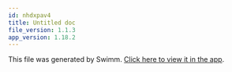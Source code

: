 ```yaml
---
id: nhdxpav4
title: Untitled doc
file_version: 1.1.3
app_version: 1.18.2
---
```


This file was generated by Swimm. [Click here to view it in the app](/repos/Z2l0aHViJTNBJTNBZGFya3dvb2QlM0ElM0FwaWRpZQ==/docs/nhdxpav4).
